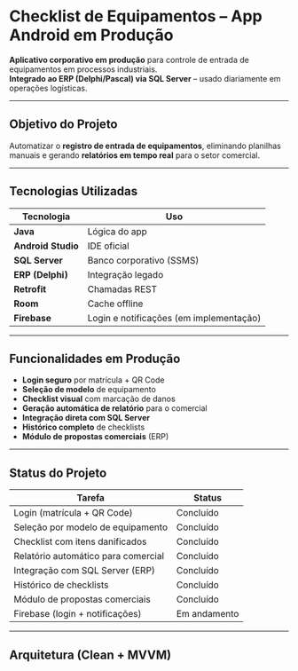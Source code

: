 # Checklist de Equipamentos – App Android em Produção

**Aplicativo corporativo em produção** para controle de entrada de equipamentos em processos industriais.  
**Integrado ao ERP (Delphi/Pascal) via SQL Server** – usado diariamente em operações logísticas.

---

## Objetivo do Projeto
Automatizar o **registro de entrada de equipamentos**, eliminando planilhas manuais e gerando **relatórios em tempo real** para o setor comercial.

---

## Tecnologias Utilizadas
| Tecnologia         | Uso |
|--------------------|-----|
| **Java**           | Lógica do app |
| **Android Studio** | IDE oficial |
| **SQL Server**     | Banco corporativo (SSMS) |
| **ERP (Delphi)**   | Integração legado |
| **Retrofit**       | Chamadas REST |
| **Room**           | Cache offline |
| **Firebase**       | Login e notificações (em implementação) |

---

## Funcionalidades em Produção
- **Login seguro** por matrícula + QR Code  
- **Seleção de modelo** de equipamento  
- **Checklist visual** com marcação de danos  
- **Geração automática de relatório** para o comercial  
- **Integração direta com SQL Server**  
- **Histórico completo** de checklists  
- **Módulo de propostas comerciais** (ERP)  

---

## Status do Projeto

| Tarefa                                      | Status |
|--------------------------------------------|--------|
| Login (matrícula + QR Code)                | Concluído |
| Seleção por modelo de equipamento          | Concluído |
| Checklist com itens danificados            | Concluído |
| Relatório automático para comercial        | Concluído |
| Integração com SQL Server (ERP)            | Concluído |
| Histórico de checklists                    | Concluído |
| Módulo de propostas comerciais             | Concluído |
| Firebase (login + notificações)            | Em andamento |

---

## Arquitetura (Clean + MVVM)
